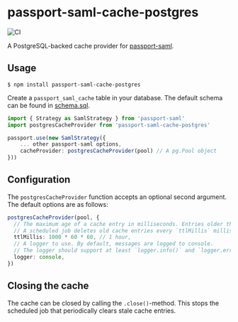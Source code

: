 # passport-saml-cache-postgres

![CI](https://github.com/digabi/passport-saml-cache-postgres/workflows/CI/badge.svg)

A PostgreSQL-backed cache provider for [passport-saml](https://github.com/node-saml/passport-saml).

## Usage

```
$ npm install passport-saml-cache-postgres
```

Create a `passport_saml_cache` table in your database. The default schema can be found in [schema.sql](schema.sql).

```typescript
import { Strategy as SamlStrategy } from 'passport-saml'
import postgresCacheProvider from 'passport-saml-cache-postgres'

passport.use(new SamlStrategy({
    ... other passport-saml options,
    cacheProvider: postgresCacheProvider(pool) // A pg.Pool object
}))
```

## Configuration

The `postgresCacheProvider` function accepts an optional second argument. The default options are as follows:

```typescript
postgresCacheProvider(pool, {
  // The maximum age of a cache entry in milliseconds. Entries older than this are deleted automatically.
  // A scheduled job deletes old cache entries every `ttlMillis` milliseconds.
  ttlMillis: 1000 * 60 * 60, // 1 hour,
  // A logger to use. By default, messages are logged to console.
  // The logger should support at least `logger.info()` and `logger.error()` methods.
  logger: console,
})
```

## Closing the cache

The cache can be closed by calling the `.close()`-method. This stops the
scheduled job that periodically clears stale cache entries.
